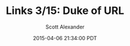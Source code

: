 ---
layout: podcast
title: "Links 3/15: Duke of URL"
author: Scott Alexander
description: https://slatestarcodex.com/2015/04/06/links-315-duke-of-url/
date: 2015-04-06 21:34:00 PDT
length: 2388011
duration: 597
guid: links-315-duke-of-url
---